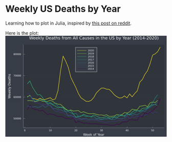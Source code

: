 # Weekly US Deaths by Year

Learning how to plot in Julia, inspired by [this post on reddit](https://www.reddit.com/r/dataisbeautiful/comments/mjdmln/oc_weekly_deaths_from_all_causes_by_year_in_the/).

Here is the plot:
![](plots/plot.png)
